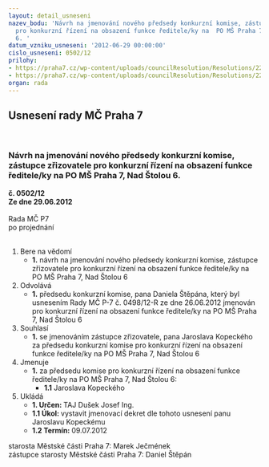 ```yaml
---
layout: detail_usneseni
nazev_bodu: 'Návrh na jmenování nového předsedy konkurzní komise, zástupce zřizovatele
  pro konkurzní řízení na obsazení funkce ředitele/ky na  PO MŠ Praha 7, Nad Štolou
  6. '
datum_vzniku_usneseni: '2012-06-29 00:00:00'
cislo_usneseni: 0502/12
prilohy:
- https://praha7.cz/wp-content/uploads/councilResolution/Resolutions/22688/36-12-usnesen%c3%ad_ke_kk_v_m%c5%a1_nad_%c5%a1tolou.doc
- https://praha7.cz/wp-content/uploads/councilResolution/Resolutions/22688/36-12-vyhl%c3%a1%c5%a1ka_54.2005.pdf
organ: rada
---
```

<div id="ucUsn_pList" class="usn">
	<span><h2>Usnesení rady MČ Praha 7 </h2>
<br></span><div class="standBody">
<span><h3>Návrh na jmenování nového předsedy konkurzní komise, zástupce zřizovatele pro konkurzní řízení na obsazení funkce ředitele/ky na  PO MŠ Praha 7, Nad Štolou 6. </h3></span><div class="center">
		<strong>č. 0502/12</strong><br>
	</div>
<div class="center">
		<strong>Ze dne 29.06.2012</strong><br><br>
	</div>Rada MČ P7<br> po projednání<br><br><ol>
<li>Bere na vědomí<ul><li>
<strong>1.</strong> návrh na jmenování nového předsedy konkurzní komise, zástupce zřizovatele pro konkurzní řízení na obsazení funkce ředitele/ky na  PO MŠ Praha 7, Nad Štolou 6 </li></ul>
</li>
<li>Odvolává<ul><li>
<strong>1.</strong> předsedu konkurzní komise, pana Daniela Štěpána, který byl usnesením Rady MČ P-7 č. 0498/12-R ze dne 26.06.2012 jmenován  pro konkurzní řízení na obsazení funkce ředitele/ky na  PO MŠ Praha 7, Nad Štolou 6</li></ul>
</li>
<li>Souhlasí<ul><li>
<strong>1.</strong> se jmenováním zástupce zřizovatele, pana Jaroslava Kopeckého za předsedu konkurzní komise pro konkurzní řízení na obsazení funkce ředitele/ky na PO MŠ Praha 7, Nad Štolou 6</li></ul>
</li>
<li>Jmenuje<ul><li>
<strong>1.</strong> za předsedu komise pro konkurzní řízení na obsazení funkce ředitele/ky na  PO MŠ Praha 7, Nad Štolou 6:<ul><li>
<strong>1.1</strong> Jaroslava Kopeckého     </li></ul>
</li></ul>
</li>
<li>Ukládá<ul>
<li>
<strong>1. Určen: </strong>TAJ Dušek Josef Ing.</li>
<li>
<strong>1.1 Úkol: </strong>vystavit jmenovací dekret dle tohoto usnesení panu Jaroslavu Kopeckému</li>
<li>
<strong>1.2 Termín: </strong>09.07.2012</li>
</ul>
</li>
</ol>starosta Městské části Praha 7: Marek Ječmének<br>zástupce starosty Městské části Praha 7: Daniel Štěpán 
</div>
</div>